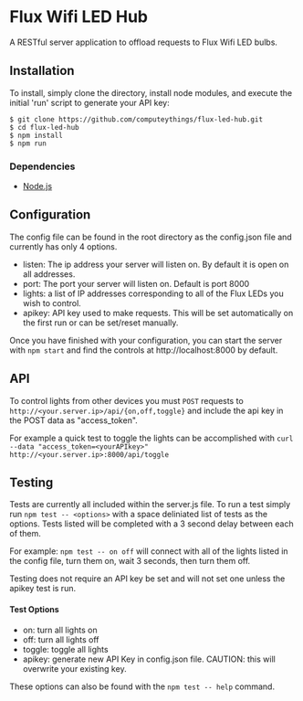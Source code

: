# Flux Wifi LED Hub
A RESTful server application to offload requests to Flux Wifi LED bulbs.

## Installation
To install, simply clone the directory, install node modules, and execute the initial 'run' script to generate your API key:

    $ git clone https://github.com/computeythings/flux-led-hub.git
    $ cd flux-led-hub
    $ npm install
    $ npm run


### Dependencies
- [Node.js](https://nodejs.org)

## Configuration
The config file can be found in the root directory as the config.json file and
currently has only 4 options.
- listen: The ip address your server will listen on. By default it is open on all addresses.
- port: The port your server will listen on. Default is port 8000
- lights: a list of IP addresses corresponding to all of the Flux LEDs you wish to control.
- apikey: API key used to make requests. This will be set automatically on the first run or can be set/reset manually.

Once you have finished with your configuration, you can start the server with `npm start` and find the controls at http://localhost:8000 by default.

## API
To control lights from other devices you must `POST` requests to `http://<your.server.ip>/api/{on,off,toggle}` and include the api key in the POST data as "access_token".

For example a quick test to toggle the lights can be accomplished with `curl --data "access_token=<yourAPIkey>" http://<your.server.ip>:8000/api/toggle`

## Testing
Tests are currently all included within the server.js file.
To run a test simply run `npm test -- <options>` with a space deliniated list of tests as the options. Tests listed will be completed with a 3 second delay between each of them.

For example: `npm test -- on off` will connect with all of the lights listed in the config file, turn them on, wait 3 seconds, then turn them off.

Testing does not require an API key be set and will not set one unless the apikey test is run.

#### Test Options
- on: turn all lights on
- off: turn all lights off
- toggle: toggle all lights
- apikey: generate new API Key in config.json file. CAUTION: this will overwrite your existing key.

These options can also be found with the `npm test -- help` command.
